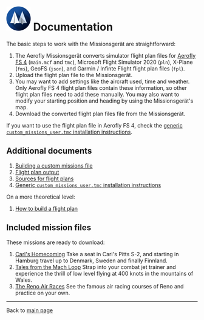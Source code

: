 # ![](favicon-64x64.png) Documentation

The basic steps to work with the Missionsgerät are straightforward:

1. The Aerofly Missionsgerät converts simulator flight plan files for [Aerofly FS 4](https://www.aerofly.com/) (`main.mcf` and `tmc`), Microsoft Flight Simulator 2020 (`pln`), X-Plane (`fms`), GeoFS (`json`), and Garmin / Infinte Flight flight plan files (`fpl`).
2. Upload the flight plan file to the Missionsgerät.
3. You may want to add settings like the aircraft used, time and weather. Only Aerofly FS 4 flight plan files contain these information, so other flight plan files need to add these manually. You may also want to modify your starting position and heading by using the Missionsgerät's map.
4. Download the converted flight plan files file from the Missionsgerät.

If you want to use the flight plan file in Aerofly FS 4, check the [generic `custom_missions_user.tmc` installation instructions](./generic-installation.md).

## Additional documents

1. [Building a custom missions file](./custom-missions.md)
1. [Flight plan output](./flightplan.md)
1. [Sources for flight plans](./importing-flightplans.md)
1. [Generic `custom_missions_user.tmc` installation instructions](./generic-installation.md)

On a more theoretical level:

1. [How to build a flight plan](./build-flightplan.md)

## Included mission files

These missions are ready to download:

1. [Carl's Homecoming](./carls_homecoming/README.md)
   Take a seat in Carl's Pitts S-2, and starting in Hamburg travel up to Denmark, Sweden and finally Finnland.
1. [Tales from the Mach Loop](./mach_loop/README.md)
   Strap into your combat jet trainer and experience the thrill of low level flying at 400 knots in the mountains of Wales.
1. [The Reno Air Races](./reno_air_races/README.md)
   See the famous air racing courses of Reno and practice on your own.

---

Back to [main page](../README.md)
